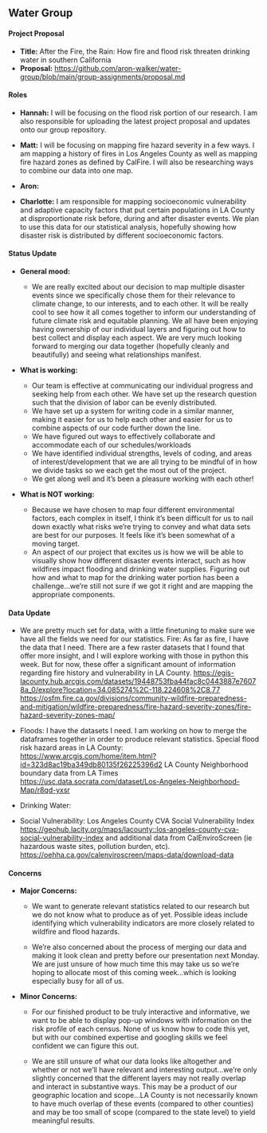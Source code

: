 ## Water Group ## 


#### Project Proposal ####
* **Title:** After the Fire, the Rain: How fire and flood risk threaten drinking water in southern California
* **Proposal:** https://github.com/aron-walker/water-group/blob/main/group-assignments/proposal.md


#### Roles ####
- **Hannah:** I will be focusing on the flood risk portion of our research. I am also responsible for uploading the latest project proposal and updates onto our group repository. 


- **Matt:** I will be focusing on mapping fire hazard severity in a few ways. I am mapping a history of fires in Los Angeles County as well as mapping fire hazard zones as defined by CalFire. I will also be researching ways to combine our data into one map.


- **Aron:**


- **Charlotte:** I am responsible for mapping socioeconomic vulnerability and adaptive capacity factors that put certain populations in LA County at disproportionate risk before, during and after disaster events. We plan to use this data for our statistical analysis, hopefully showing how disaster risk is distributed by different socioeconomic factors.


#### Status Update ####
- **General mood:**
	- We are really excited about our decision to map multiple disaster events since we specifically chose them for their relevance to climate change, to our interests, and to each other. It will be really cool to see how it all comes together to inform our understanding of future climate risk and equitable planning. We all have been enjoying having ownership of our individual layers and figuring out how to best collect and display each aspect. We are very much looking forward to merging our data together (hopefully cleanly and beautifully) and seeing what relationships manifest.


- **What is working:**
	- Our team is effective at communicating our individual progress and seeking help from each other. We have set up the research question such that the division of labor can be evenly distributed. 
	- We have set up a system for writing code in a similar manner, making it easier for us to help each other and easier for us to combine aspects of our code further down the line.
	- We have figured out ways to effectively collaborate and accommodate each of our schedules/workloads
	- We have identified individual strengths, levels of coding, and areas of interest/development that we are all trying to be mindful of in how we divide tasks so we each get the most out of the project.
	- We get along well and it’s been a pleasure working with each other!


- **What is NOT working:** 
	- Because we have chosen to map four different environmental factors, each complex in itself, I think it’s been difficult for us to nail down exactly what risks we’re trying to convey and what data sets are best for our purposes. It feels like it’s been somewhat of a moving target.
	- An aspect of our project that excites us is how we will be able to visually show how different disaster events interact, such as how wildfires impact flooding and drinking water supplies. Figuring out how and what to map for the drinking water portion has been a challenge…we’re still not sure if we got it right and are mapping the appropriate components.


#### Data Update ####
- We are pretty much set for data, with a little finetuning to make sure we have all the fields we need for our statistics.
Fire: As far as fire, I have the data that I need. There are a few raster datasets that I found that offer more insight, and I will explore working with those in python this week. But for now, these offer a significant amount of information regarding fire history and vulnerability in LA County.
https://egis-lacounty.hub.arcgis.com/datasets/19448753fba44fac8c0443887e76078a_0/explore?location=34.085274%2C-118.224608%2C8.77
https://osfm.fire.ca.gov/divisions/community-wildfire-preparedness-and-mitigation/wildfire-preparedness/fire-hazard-severity-zones/fire-hazard-severity-zones-map/


- Floods: I have the datasets I need. I am working on how to merge the dataframes together in order to produce relevant statistics.
Special flood risk hazard areas in LA County: https://www.arcgis.com/home/item.html?id=323d8ac19ba349db80135f26225396d2
LA County Neighborhood boundary data from LA Times https://usc.data.socrata.com/dataset/Los-Angeles-Neighborhood-Map/r8qd-yxsr 

- Drinking Water:

- Social Vulnerability: Los Angeles County CVA Social Vulnerability Index https://geohub.lacity.org/maps/lacounty::los-angeles-county-cva-social-vulnerability-index and additional data from CalEnviroScreen (ie hazardous waste sites, pollution burden, etc). https://oehha.ca.gov/calenviroscreen/maps-data/download-data


#### Concerns ####
- **Major Concerns:**
	- We want to generate relevant statistics related to our research but we do not know what to produce as of yet. Possible ideas include identifying which vulnerability indicators are more closely related to wildfire and flood hazards.
	
	- We’re also concerned about the process of merging our data and making it look clean and pretty before our presentation next Monday. We are just unsure of how much time this may take us so we’re hoping to allocate most of this coming week…which is looking especially busy for all of us.

- **Minor Concerns:**
	- For our finished product to be truly interactive and informative, we want to be able to display pop-up windows with information on the risk profile of each census. None of us know how to code this yet, but with our combined expertise and googling skills we feel confident we can figure this out.

  - We are still unsure of what our data looks like altogether and whether or not we’ll have relevant and interesting output…we’re only slightly concerned that the different layers may not really overlap and interact in substantive ways. This may be a product of our geographic location and scope…LA County is not necessarily known to have much overlap of these events (compared to other counties) and may be too small of scope (compared to the state level) to yield meaningful results.

